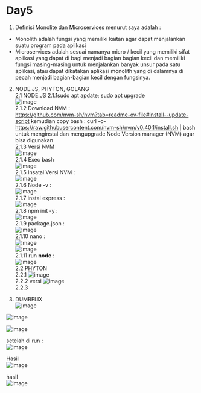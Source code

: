 # Day5 <br>
1. Definisi Monolite dan Microservices menurut saya adalah : <br>
- Monolith adalah fungsi yang memiliki kaitan agar dapat menjalankan suatu program pada aplikasi <br>
- Microservices adalah sesuai namanya micro / kecil yang memiliki sifat aplikasi yang dapat di bagi menjadi bagian bagian kecil dan memiliki fungsi masing-masing untuk menjalankan banyak unsur pada satu aplikasi, atau dapat dikatakan aplikasi monolith yang di dalamnya di pecah menjadi bagian-bagian kecil dengan fungsinya. <br>
2. NODE.JS, PHYTON, GOLANG <br>
2.1 NODE.JS
  2.1.1sudo apt apdate; sudo apt upgrade <br>
![image](https://github.com/user-attachments/assets/2cff136d-0a6b-445c-bfbb-195b5d90dc2a) <br>
2.1.2 Download NVM : <br> https://github.com/nvm-sh/nvm?tab=readme-ov-file#install--update-script kemudian copy bash : curl -o- https://raw.githubusercontent.com/nvm-sh/nvm/v0.40.1/install.sh | bash <br> untuk menginstal dan mengupgrade Node Version manager (NVM) agar bisa digunakan <br>
2.1.3 Versi NVM <br> ![image](https://github.com/user-attachments/assets/078c03d4-5925-4737-b7a5-47e2e62766db) <br>
2.1.4 Exec bash <br> ![image](https://github.com/user-attachments/assets/873e4088-ea99-4f62-b3f9-38ea06c72730) <br>
2.1.5 Insatal Versi NVM : <br> ![image](https://github.com/user-attachments/assets/e36fcf4a-bf96-494e-b959-e85289fbe4fb) <br>
2.1.6 Node -v : <br> ![image](https://github.com/user-attachments/assets/4f7ae12d-1b8e-4f05-91ba-d9c108a30d6f) <br>
2.1.7 instal express : <br> ![image](https://github.com/user-attachments/assets/fb71302b-36cf-4531-a94c-e3303a777204) <br>
2.1.8 npm init -y : <br> ![image](https://github.com/user-attachments/assets/8da96979-10f2-4d21-994c-e12f441bd0fe) <br>
2.1.9 package.json : <br> ![image](https://github.com/user-attachments/assets/36b8fcfd-40ca-4788-a22a-944489626e02) <br>
2.1.10 nano : <br> ![image](https://github.com/user-attachments/assets/2d828c65-02f9-4c36-aa42-4d39456ccbea) <br> ![image](https://github.com/user-attachments/assets/690b7c95-cd4b-4f4d-ad47-86dd7fa13170) <br>
2.1.11 run **node** : <br> ![image](https://github.com/user-attachments/assets/9d2e695c-7250-48ae-be64-ac45c1c9c92f) <br>
 2.2  PHYTON <br>
 2.2.1 ![image](https://github.com/user-attachments/assets/e21a36a3-2933-4da8-8757-90a79982a309) <br>
 2.2.2 versi ![image](https://github.com/user-attachments/assets/cabd85eb-edc1-4c62-a38b-bdb300640e6a) <br>
 2.2.3 




3. DUMBFLIX <br>
![image](https://github.com/user-attachments/assets/13896ce0-99b7-404a-973e-f65ba7958246) <br>

![image](https://github.com/user-attachments/assets/eafefef8-0d17-4284-8f69-7258709852df) <br>

 ![image](https://github.com/user-attachments/assets/fc8cda8d-4358-4aef-9c20-4875ed4e9d50) <br>




   setelah di run : <br> ![image](https://github.com/user-attachments/assets/9ec91032-317b-4c57-863f-98c7bedec4b4) <br>

   Hasil <br> ![image](https://github.com/user-attachments/assets/c23fbc39-a5fb-47ad-818e-2e0043f09fea)





hasil <br> ![image](https://github.com/user-attachments/assets/2308c9fd-5c64-4658-85de-ded16a467e92) <br>











  
